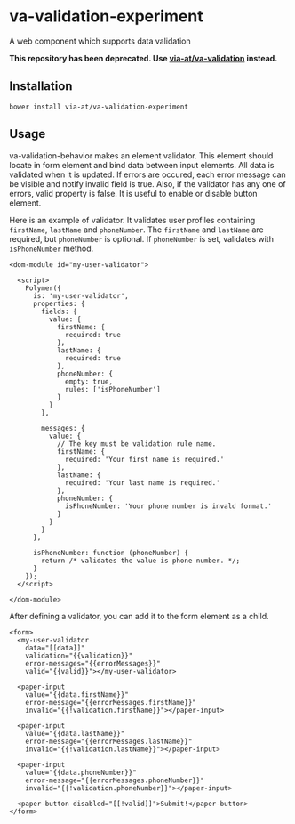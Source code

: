 # va-validation-experiment
A web component which supports data validation

**This repository has been deprecated. Use [via-at/va-validation](https://github.com/via-at/va-validation) instead.**

## Installation

```
bower install via-at/va-validation-experiment
```

## Usage

va-validation-behavior makes an element validator. This element should locate in form element and bind data between input elements. All data is validated when it is updated.
If errors are occured, each error message can be visible and notify invalid field is true. Also, if the validator has any one of errors, valid property is false. It is useful to enable or disable button element.

Here is an example of validator. It validates user profiles containing `firstName`, `lastName` and `phoneNumber`.
The `firstName` and `lastName` are required, but `phoneNumber` is optional. If `phoneNumber` is set, validates with `isPhoneNumber` method.
```
<dom-module id="my-user-validator">

  <script>
    Polymer({
      is: 'my-user-validator',
      properties: {
        fields: {
          value: {
            firstName: {
              required: true
            },
            lastName: {
              required: true
            },
            phoneNumber: {
              empty: true,
              rules: ['isPhoneNumber']
            }
          }
        },
        
        messages: {
          value: {
            // The key must be validation rule name.
            firstName: {
              required: 'Your first name is required.'
            },
            lastName: {
              required: 'Your last name is required.'
            },
            phoneNumber: {
              isPhoneNumber: 'Your phone number is invald format.'
            }
          }
        }
      },
      
      isPhoneNumber: function (phoneNumber) {
        return /* validates the value is phone number. */;
      }
    });
  </script>
  
</dom-module>
```

After defining a validator, you can add it to the form element as a child.
```
<form>
  <my-user-validator
    data="[[data]]"
    validation="{{validation}}"
    error-messages="{{errorMessages}}"
    valid="{{valid}}"></my-user-validator>
    
  <paper-input
    value="{{data.firstName}}"
    error-message="{{errorMessages.firstName}}"
    invalid="{{!validation.firstName}}"></paper-input>

  <paper-input
    value="{{data.lastName}}"
    error-message="{{errorMessages.lastName}}"
    invalid="{{!validation.lastName}}"></paper-input>
    
  <paper-input
    value="{{data.phoneNumber}}"
    error-message="{{errorMessages.phoneNumber}}"
    invalid="{{!validation.phoneNumber}}"></paper-input>
    
  <paper-button disabled="[[!valid]]">Submit!</paper-button>
</form>
```
